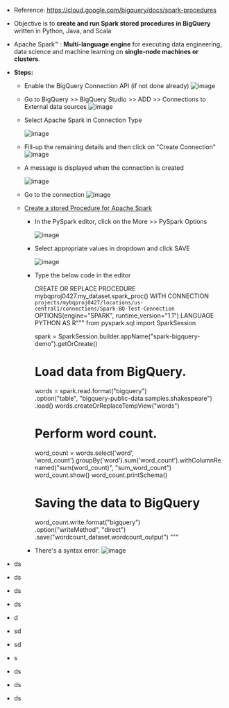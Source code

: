 - Reference: https://cloud.google.com/bigquery/docs/spark-procedures

- Objective is to **create and run Spark stored procedures in BigQuery** written in Python, Java, and Scala
- Apache Spark™ : **Multi-language engine** for executing data engineering, data science and machine learning on **single-node machines or clusters**.

- **Steps:**
  - Enable the BigQuery Connection API (if not done already)
    ![image](https://github.com/Ajit1279/GCP_Learning/assets/81754034/a6143448-e6b8-4c5a-a9ee-5b15f054ab87)

  - Go to BigQuery >> BigQuery Studio >> ADD >> Connections to External data sources
    ![image](https://github.com/Ajit1279/GCP_Learning/assets/81754034/f92c60cb-c798-4a21-b162-6f80698ee111)

  - Select Apache Spark in Connection Type
  
    ![image](https://github.com/Ajit1279/GCP_Learning/assets/81754034/40bc4756-007e-4695-9261-6be41f46e982)

  - Fill-up the remaining details and then click on "Create Connection"
    ![image](https://github.com/Ajit1279/GCP_Learning/assets/81754034/e627a8a3-60c0-4618-a2c2-5d32fc9287e4)

  
  - A message is displayed when the connection is created

    ![image](https://github.com/Ajit1279/GCP_Learning/assets/81754034/7939363f-5e4d-4d37-8bb8-1ae647b71f34)

  - Go to the connection
    ![image](https://github.com/Ajit1279/GCP_Learning/assets/81754034/84347134-7642-4c3c-b59e-86be16f3f78e)

  - [Create a stored Procedure for Apache Spark](https://cloud.google.com/bigquery/docs/spark-procedures)
    - In the PySpark editor, click on the More >> PySpark Options

      ![image](https://github.com/Ajit1279/GCP_Learning/assets/81754034/4de64472-a69b-4738-aaaf-0a5fced8e75c)

      
    - Select appropriate values in dropdown and click SAVE
 
      ![image](https://github.com/Ajit1279/GCP_Learning/assets/81754034/eee58f06-becd-4068-9465-3f9430cb26cf)

    - Type the below code in the editor
      
      CREATE OR REPLACE PROCEDURE mybqproj0427.my_dataset.spark_proc()
      WITH CONNECTION `projects/mybqproj0427/locations/us-central1/connections/Spark-BQ-Test-Connection`
      OPTIONS(engine="SPARK", runtime_version="1.1")
      LANGUAGE PYTHON AS R"""
      from pyspark.sql import SparkSession

      spark = SparkSession.builder.appName("spark-bigquery-demo").getOrCreate()

      # Load data from BigQuery.
      words = spark.read.format("bigquery") \
      .option("table", "bigquery-public-data:samples.shakespeare") \
      .load()
      words.createOrReplaceTempView("words")

      # Perform word count.
      word_count = words.select('word', 'word_count').groupBy('word').sum('word_count').withColumnRenamed("sum(word_count)", "sum_word_count")
      word_count.show()
      word_count.printSchema()

      # Saving the data to BigQuery
      word_count.write.format("bigquery") \
      .option("writeMethod", "direct") \
      .save("wordcount_dataset.wordcount_output")
      """

    - There's a syntax error:
      ![image](https://github.com/Ajit1279/GCP_Learning/assets/81754034/4c4a70c3-07bb-40de-85a6-b8005f6d1b86)
    

- ds
- ds
- ds
- ds
- d
- sd
- sd
- s
- ds
- ds
- ds 
